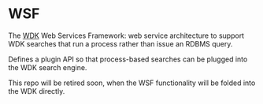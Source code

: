 # WSF
The [WDK](https://github.com/VEuPathDB/WDK) Web Services Framework: web service architecture to support WDK searches that run a process rather than issue an RDBMS query.

Defines a plugin API so that process-based searches can be plugged into the WDK search engine.

This repo will be retired soon, when the WSF functionality will be folded into the WDK directly.
